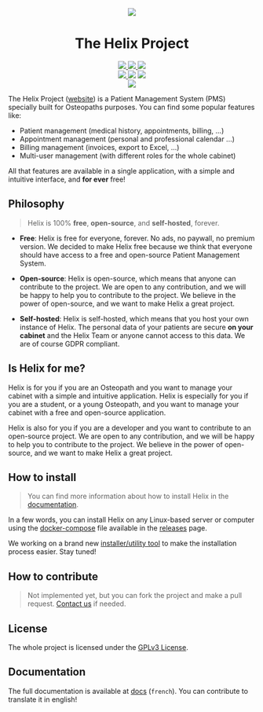 <!-- Media -->
<div align="center">
    <!-- Banner and Title -->
    <img src="https://github.com/Xavier2p/helix/blob/main/.github/assets/helix-banner.png?raw=true" />
    <h1>The Helix Project</h1>
    <!-- Badges -->
    <a href="../client/">
        <img src="https://img.shields.io/github/package-json/v/xavier2p/helix?filename=client%2Fpackage.json&style=for-the-badge&logo=react&logoColor=%2361DAFB&label=client&color=%2361DAFB" />
    </a>
    <a href="../server/">
        <img src="https://img.shields.io/github/package-json/v/xavier2p/helix?filename=server%2Fpackage.json&style=for-the-badge&logo=nodedotjs&logoColor=%23339933&label=server&color=%23339933" />
    </a>
    <a href="https://hub.docker.com/r/xavier2p/helix-db">
        <img src="https://img.shields.io/docker/v/xavier2p/helix-db?label=database%20version&style=for-the-badge&logo=docker" />
    </a>
    <div>
        <a href="https://github.com/helix-medical/.github/blob/main/LICENSE">
            <img src="https://img.shields.io/github/license/helix-medical/.github?style=for-the-badge&logo=github" />
        </a>
        <img src="https://img.shields.io/github/stars/xavier2p/helix?style=for-the-badge&logo=github&color=yellow" />
        <a href="https://helix-medical.github.io">
            <img src="https://img.shields.io/website?down_color=brigthred&down_message=DOWN&logo=github&style=for-the-badge&up_color=brigthgreen&up_message=UP&url=https%3A%2F%2Fhelix-medical.github.io" />
        </a>
    </div>
    <a href="https://github.com/helix-medical/releases/releases">
        <img src="https://img.shields.io/github/v/release/helix-medical/releases?style=for-the-badge&label=latest&logo=github&color=green" />
    </a>
</div>

<!-- Concept -->
The Helix Project ([website](https://helix-medical.github.io)) is a Patient Management System (PMS) specially built for Osteopaths purposes. You can find some popular features like:

+ Patient management (medical history, appointments, billing, ...)
+ Appointment management (personal and professional calendar ...)
+ Billing management (invoices, export to Excel, ...)
+ Multi-user management (with different roles for the whole cabinet)

All that features are available in a single application, with a simple and intuitive interface, and **for ever** free!

## Philosophy

> Helix is 100% **free**, **open-source**, and **self-hosted**, forever.

+ **Free**: Helix is free for everyone, forever. No ads, no paywall, no premium version. We decided to make Helix free because we think that everyone should have access to a free and open-source Patient Management System.

+ **Open-source**: Helix is open-source, which means that anyone can contribute to the project. We are open to any contribution, and we will be happy to help you to contribute to the project. We believe in the power of open-source, and we want to make Helix a great project.

+ **Self-hosted**: Helix is self-hosted, which means that you host your own instance of Helix. The personal data of your patients are secure **on your cabinet** and the Helix Team or anyone cannot access to this data. We are of course GDPR compliant.

## Is Helix for me?

Helix is for you if you are an Osteopath and you want to manage your cabinet with a simple and intuitive application. Helix is especially for you if you are a student, or a young Osteopath, and you want to manage your cabinet with a free and open-source application.

Helix is also for you if you are a developer and you want to contribute to an open-source project. We are open to any contribution, and we will be happy to help you to contribute to the project. We believe in the power of open-source, and we want to make Helix a great project.

## How to install

> You can find more information about how to install Helix in the [documentation](https://helix-medical.github.io/docs/getting-started/index.html).

In a few words, you can install Helix on any Linux-based server or computer using the [docker-compose](https://github.com/helix-medical/releases/blob/main/docker-compose.yml) file available in the [releases](https://github.com/helix-medical/releases) page.

We working on a brand new [installer/utility tool](https://github.com/helix-medical/lx-tool) to make the installation process easier. Stay tuned!

## How to contribute

> Not implemented yet, but you can fork the project and make a pull request. [Contact us](mailto:contact.helix@skiff.com) if needed.

## License

The whole project is licensed under the [GPLv3 License](https://github.com/helix-medical/.github/blob/main/LICENSE).

## Documentation

The full documentation is available at [docs](https://github.com/helix-medical/docs) (`french`). You can contribute to translate it in english!
